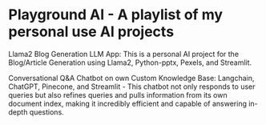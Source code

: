 # Playground AI - A playlist of my personal use AI projects
Llama2 Blog Generation LLM App: This is a personal AI project for the Blog/Article Generation using Llama2, Python-pptx, Pexels, and Streamlit.

Conversational Q&A Chatbot on own Custom Knowledge Base: Langchain, ChatGPT, Pinecone, and Streamlit - This chatbot not only responds to user queries but also refines queries and pulls information from its own document index, making it incredibly efficient and capable of answering in-depth questions.
